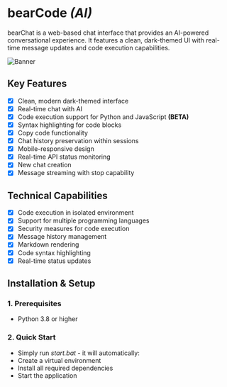 # bearCode *(AI)*
bearChat is a web-based chat interface that provides an AI-powered conversational experience. It features a clean, dark-themed UI with real-time message updates and code execution capabilities.

<img alt="Banner" src="https://cdn.glitch.global/4ae4fbec-cbe7-491c-b8b9-57879c9f0e5d/c41dbb32-a875-44e1-96a9-d8b4a836b0db.image.png?v=1738425771404">

## Key Features
- [x] Clean, modern dark-themed interface
- [x] Real-time chat with AI
- [x] Code execution support for Python and JavaScript **(BETA)**
- [x] Syntax highlighting for code blocks
- [x] Copy code functionality
- [x] Chat history preservation within sessions
- [x] Mobile-responsive design
- [x] Real-time API status monitoring
- [x] New chat creation
- [x] Message streaming with stop capability

## Technical Capabilities
- [x] Code execution in isolated environment
- [x] Support for multiple programming languages
- [x] Security measures for code execution
- [x] Message history management
- [x] Markdown rendering
- [x] Code syntax highlighting
- [x] Real-time status updates

## Installation & Setup
### 1. Prerequisites
- Python 3.8 or higher

### 2. Quick Start
- Simply run *start.bat* - it will automatically:
- Create a virtual environment
- Install all required dependencies
- Start the application
